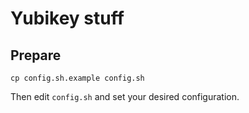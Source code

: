 # Yubikey stuff

## Prepare

```shell
cp config.sh.example config.sh
```

Then edit `config.sh` and set your desired configuration.
